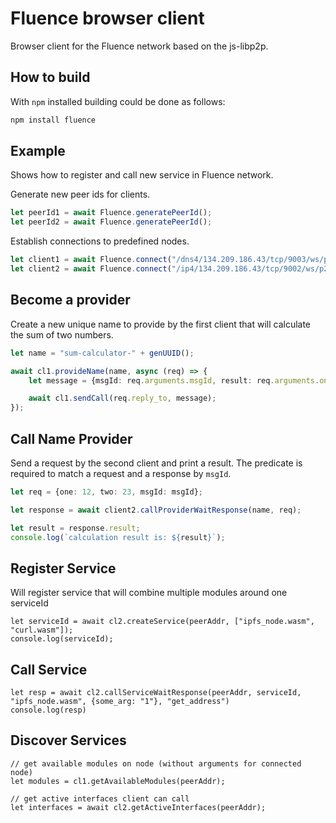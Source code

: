 # Fluence browser client
Browser client for the Fluence network based on the js-libp2p.

## How to build

With `npm` installed building could be done as follows:

```bash
npm install fluence
```

## Example 

Shows how to register and call new service in Fluence network.


Generate new peer ids for clients.
```typescript
let peerId1 = await Fluence.generatePeerId();
let peerId2 = await Fluence.generatePeerId();
```

Establish connections to predefined nodes.

```typescript
let client1 = await Fluence.connect("/dns4/134.209.186.43/tcp/9003/ws/p2p/12D3KooWBUJifCTgaxAUrcM9JysqCcS4CS8tiYH5hExbdWCAoNwb", peerId1);
let client2 = await Fluence.connect("/ip4/134.209.186.43/tcp/9002/ws/p2p/12D3KooWHk9BjDQBUqnavciRPhAYFvqKBe4ZiPPvde7vDaqgn5er", peerId2);
```

## Become a provider

Create a new unique name to provide by the first client that will calculate the sum of two numbers.
```typescript
let name = "sum-calculator-" + genUUID();

await cl1.provideName(name, async (req) => {   
    let message = {msgId: req.arguments.msgId, result: req.arguments.one + req.arguments.two};

    await cl1.sendCall(req.reply_to, message);
});
```

## Call Name Provider

Send a request by the second client and print a result. The predicate is required to match a request and a response by `msgId`.
```typescript
let req = {one: 12, two: 23, msgId: msgId};

let response = await client2.callProviderWaitResponse(name, req);

let result = response.result;
console.log(`calculation result is: ${result}`);
```



## Register Service
Will register service that will combine multiple modules around one serviceId
```
let serviceId = await cl2.createService(peerAddr, ["ipfs_node.wasm", "curl.wasm"]);
console.log(serviceId);
```

## Call Service

```
let resp = await cl2.callServiceWaitResponse(peerAddr, serviceId, "ipfs_node.wasm", {some_arg: "1"}, "get_address")
console.log(resp)
```

## Discover Services

```
// get available modules on node (without arguments for connected node)
let modules = cl1.getAvailableModules(peerAddr);

// get active interfaces client can call
let interfaces = await cl2.getActiveInterfaces(peerAddr);
```
